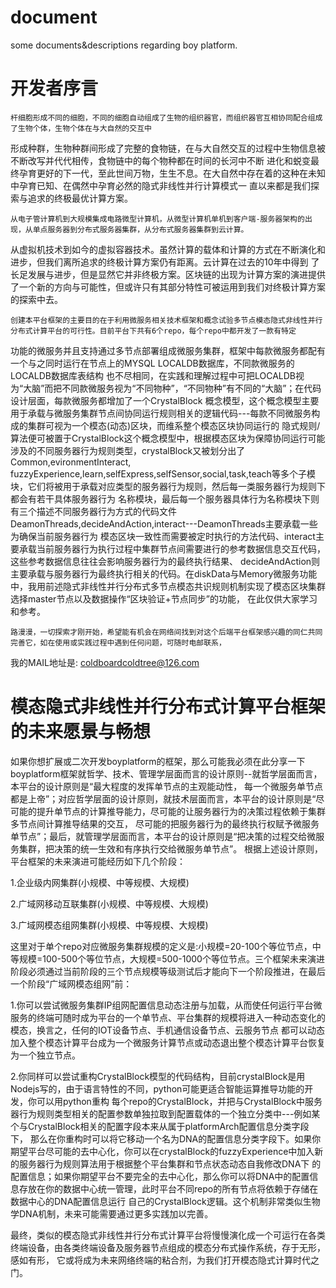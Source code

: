 # document
some documents&amp;descriptions regarding boy platform.

# 开发者序言

    杆细胞形成不同的细胞，不同的细胞自动组成了生物的组织器官，而组织器官互相协同配合组成了生物个体，生物个体在与大自然的交互中
形成种群，生物种群间形成了完整的食物链，在与大自然交互的过程中生物信息被不断改写并代代相传，食物链中的每个物种都在时间的长河中不断
进化和蜕变最终孕育更好的下一代，至此世间万物，生生不息。在大自然中存在着的这种在未知中孕育已知、在偶然中孕育必然的隐式非线性并行计算模式一
直以来都是我们探索与追求的终极最优计算方案。

    从电子管计算机到大规模集成电路微型计算机，从微型计算机单机到客户端-服务器架构的出现，从单点服务器到分布式服务器集群，从分布式服务器集群到云计算。
从虚拟机技术到如今的虚拟容器技术。虽然计算的载体和计算的方式在不断演化和进步，但我们离所追求的终极计算方案仍有距离。云计算在过去的10年中得到
了长足发展与进步，但是显然它并非终极方案。区块链的出现为计算方案的演进提供了一个新的方向与可能性，但或许只有其部分特性可被运用到我们对终极计算方案
的探索中去。

    创建本平台框架的主要目的在于利用微服务相关技术框架和概念试验多节点模态隐式非线性并行分布式计算平台的可行性。目前平台下共有6个repo，每个repo中都开发了一款有特定
功能的微服务并且支持通过多节点部署组成微服务集群，框架中每款微服务都配有一个与之同时运行在节点上的MYSQL LOCALDB数据库，不同款微服务的LOCALDB数据库表结构
也不尽相同，在实践和理解过程中可把LOCALDB视为“大脑”而把不同款微服务视为“不同物种”，“不同物种”有不同的“大脑”；在代码设计层面，每款微服务都增加了一个CrystalBlock
概念模型，这个概念模型主要用于承载与微服务集群节点间协同运行规则相关的逻辑代码---每款不同微服务构成的集群可视为一个模态(动态)区块，而维系整个模态区块协同运行的
隐式规则/算法便可被置于CrystalBlock这个概念模型中，根据模态区块为保障协同运行可能涉及的不同服务器行为规则类型，crystalBlock又被划分出了Common,evironmentInteract,
fuzzyExperience,learn,selfExpress,selfSensor,social,task,teach等多个子模块，它们将被用于承载对应类型的服务器行为规则，然后每一类服务器行为规则下都会有若干具体服务器行为
名称模块，最后每一个服务器具体行为名称模块下则有三个描述不同服务器行为方式的代码文件DeamonThreads,decideAndAction,interact---DeamonThreads主要承载一些为确保当前服务器行为
模态区块一致性而需要被定时执行的方法代码、interact主要承载当前服务器行为执行过程中集群节点间需要进行的参考数据信息交互代码，这些参考数据信息往往会影响服务器行为的最终执行结果、
decideAndAction则主要承载与服务器行为最终执行相关的代码。在diskData与Memory微服务功能中，我用前述隐式非线性并行分布式多节点模态共识规则机制实现了模态区块集群选择master节点以及数据操作“区块验证+节点同步”的功能，
在此仅供大家学习和参考。

    路漫漫，一切探索才刚开始，希望能有机会在网络间找到对这个后端平台框架感兴趣的同仁共同完善它，如在使用或实践过程中遇到任何问题，可随时电邮联系，
我的MAIL地址是: coldboardcoldtree@126.com 

# 模态隐式非线性并行分布式计算平台框架的未来愿景与畅想
   
   如果你想扩展或二次开发boyplatform的框架，那么可能我必须在此分享一下boyplatform框架就哲学、技术、管理学层面而言的设计原则--就哲学层面而言，本平台的设计原则是“最大程度的发挥单节点的主观能动性，
每一个微服务单节点都是上帝”；对应哲学层面的设计原则，就技术层面而言，本平台的设计原则是“尽可能的提升单节点的计算推导能力，尽可能的让服务器行为的决策过程依赖于集群多节点间计算推导结果的交互，
尽可能的把服务器行为的最终执行权赋予微服务单节点”；最后，就管理学层面而言，本平台的设计原则是“把决策的过程交给微服务集群，把决策的统一生效和有序执行交给微服务单节点”。
根据上述设计原则，平台框架的未来演进可能经历如下几个阶段：

1.企业级内网集群(小规模、中等规模、大规模)

2.广域网移动互联集群(小规模、中等规模、大规模)

3.广域网模态组网集群(小规模、中等规模、大规模)

这里对于单个repo对应微服务集群规模的定义是:小规模=20-100个等位节点，中等规模=100-500个等位节点，大规模=500-1000个等位节点。三个框架未来演进阶段必须通过当前阶段的三个节点规模等级测试后才能向下一个阶段推进，在最后
一个阶段“广域网模态组网”前：

1.你可以尝试微服务集群IP组网配置信息动态注册与加载，从而使任何运行平台微服务的终端可随时成为平台的一个单节点、平台集群的规模将进入一种动态变化的模态，换言之，任何的IOT设备节点、手机通信设备节点、云服务节点
都可以动态加入整个模态计算平台成为一个微服务计算节点或动态退出整个模态计算平台恢复为一个独立节点。

2.你同样可以尝试重构CrystalBlock模型的代码结构，目前crystalBlock是用Nodejs写的，由于语言特性的不同，python可能更适合智能运算推导功能的开发，你可以用python重构
每个repo的CrystalBlock，并把与CrystalBlock中服务器行为规则类型相关的配置参数单独拉取到配置载体的一个独立分类中---例如某个与CrystalBlock相关的配置字段本来从属于platformArch配置信息分类字段下，
那么在你重构时可以将它移动一个名为DNA的配置信息分类字段下。如果你期望平台尽可能的去中心化，你可以在crystalBlock的fuzzyExperience中加入新的服务器行为规则算法用于根据整个平台集群和节点状态动态自我修改DNA下
的配置信息；如果你期望平台不要完全的去中心化，那么你可以将DNA中的配置信息存放在你的数据中心统一管理，此时平台不同repo的所有节点将依赖于存储在数据中心的DNA配置信息运行
自己的CrystalBlock逻辑。这个机制非常类似生物学DNA机制，未来可能需要通过更多实践加以完善。

  最终，类似的模态隐式非线性并行分布式计算平台将慢慢演化成一个可运行在各类终端设备，由各类终端设备及服务器节点组成的模态分布式操作系统，存于无形，感如有形，
它或将成为未来网络终端的粘合剂，为我们打开模态隐式计算时代之门。